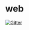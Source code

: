 # web

[![Gitter](https://badges.gitter.im/ehkoo/web.svg)](https://gitter.im/ehkoo/web?utm_source=badge&utm_medium=badge&utm_campaign=pr-badge&utm_content=badge)